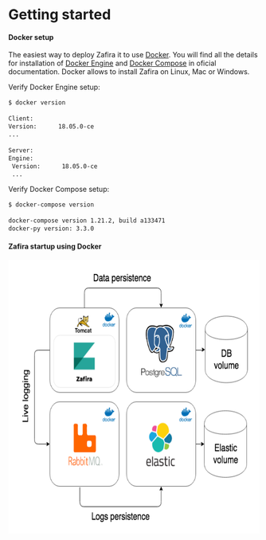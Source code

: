 # Getting started

#### Docker setup
The easiest way to deploy Zafira it to use [Docker](https://docs.docker.com/). You will find all the details for installation of [Docker Engine](https://docs.docker.com/install/) and [Docker Compose](https://docs.docker.com/compose/install/) in oficial documentation. Docker allows to install Zafira on Linux, Mac or Windows. 

Verify Docker Engine setup:

 ```
$ docker version

Client:
 Version:      18.05.0-ce
 ...

Server:
 Engine:
  Version:      18.05.0-ce
  ...
```
Verify Docker Compose setup:

```
$ docker-compose version
 
docker-compose version 1.21.2, build a133471
docker-py version: 3.3.0
 ```
 
 #### Zafira startup using Docker

<p align="center">
  <img width="650px" height="550px" src="img/docker.png">
</p>
